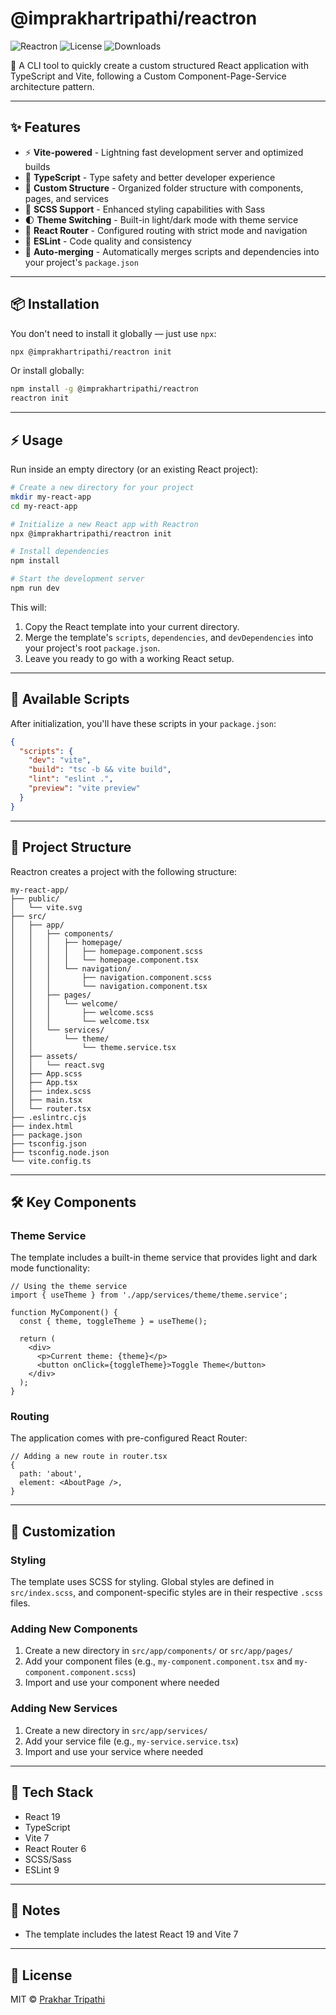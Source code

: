 # @imprakhartripathi/reactron

![Reactron](https://img.shields.io/npm/v/@imprakhartripathi/reactron?style=flat-square)
![License](https://img.shields.io/npm/l/@imprakhartripathi/reactron?style=flat-square)
![Downloads](https://img.shields.io/npm/dt/@imprakhartripathi/reactron?style=flat-square)

🚀 A CLI tool to quickly create a custom structured React application with TypeScript and Vite, following a Custom Component-Page-Service architecture pattern.

---

## ✨ Features

* ⚡️ **Vite-powered** - Lightning fast development server and optimized builds
* 🧩 **TypeScript** - Type safety and better developer experience
* 📁 **Custom Structure** - Organized folder structure with components, pages, and services
* 🎨 **SCSS Support** - Enhanced styling capabilities with Sass
* 🌓 **Theme Switching** - Built-in light/dark mode with theme service
* 🧭 **React Router** - Configured routing with strict mode and navigation
* 🔧 **ESLint** - Code quality and consistency
* 🔄 **Auto-merging** - Automatically merges scripts and dependencies into your project's `package.json`

---

## 📦 Installation

You don't need to install it globally — just use `npx`:

```bash
npx @imprakhartripathi/reactron init
```

Or install globally:

```bash
npm install -g @imprakhartripathi/reactron
reactron init
```

---

## ⚡ Usage

Run inside an empty directory (or an existing React project):

```bash
# Create a new directory for your project
mkdir my-react-app
cd my-react-app

# Initialize a new React app with Reactron
npx @imprakhartripathi/reactron init

# Install dependencies
npm install

# Start the development server
npm run dev
```

This will:

1. Copy the React template into your current directory.
2. Merge the template's `scripts`, `dependencies`, and `devDependencies` into your project's root `package.json`.
3. Leave you ready to go with a working React setup.

---

## 📜 Available Scripts

After initialization, you'll have these scripts in your `package.json`:

```json
{
  "scripts": {
    "dev": "vite",
    "build": "tsc -b && vite build",
    "lint": "eslint .",
    "preview": "vite preview"
  }
}
```

---

## 📁 Project Structure

Reactron creates a project with the following structure:

```
my-react-app/
├── public/
│   └── vite.svg
├── src/
│   ├── app/
│   │   ├── components/
│   │   │   ├── homepage/
│   │   │   │   ├── homepage.component.scss
│   │   │   │   └── homepage.component.tsx
│   │   │   └── navigation/
│   │   │       ├── navigation.component.scss
│   │   │       └── navigation.component.tsx
│   │   ├── pages/
│   │   │   └── welcome/
│   │   │       ├── welcome.scss
│   │   │       └── welcome.tsx
│   │   └── services/
│   │       └── theme/
│   │           └── theme.service.tsx
│   ├── assets/
│   │   └── react.svg
│   ├── App.scss
│   ├── App.tsx
│   ├── index.scss
│   ├── main.tsx
│   └── router.tsx
├── .eslintrc.cjs
├── index.html
├── package.json
├── tsconfig.json
├── tsconfig.node.json
└── vite.config.ts
```

---

## 🛠️ Key Components

### Theme Service

The template includes a built-in theme service that provides light and dark mode functionality:

```tsx
// Using the theme service
import { useTheme } from './app/services/theme/theme.service';

function MyComponent() {
  const { theme, toggleTheme } = useTheme();
  
  return (
    <div>
      <p>Current theme: {theme}</p>
      <button onClick={toggleTheme}>Toggle Theme</button>
    </div>
  );
}
```

### Routing

The application comes with pre-configured React Router:

```tsx
// Adding a new route in router.tsx
{
  path: 'about',
  element: <AboutPage />,
}
```

---

## 🎨 Customization

### Styling

The template uses SCSS for styling. Global styles are defined in `src/index.scss`, and component-specific styles are in their respective `.scss` files.

### Adding New Components

1. Create a new directory in `src/app/components/` or `src/app/pages/`
2. Add your component files (e.g., `my-component.component.tsx` and `my-component.component.scss`)
3. Import and use your component where needed

### Adding New Services

1. Create a new directory in `src/app/services/`
2. Add your service file (e.g., `my-service.service.tsx`)
3. Import and use your service where needed

---

## 🚀 Tech Stack

* React 19
* TypeScript
* Vite 7
* React Router 6
* SCSS/Sass
* ESLint 9

---

## 📌 Notes

* The template includes the latest React 19 and Vite 7

---

## 📄 License

MIT © [Prakhar Tripathi](https://www.npmjs.com/~imprakhartripathi)